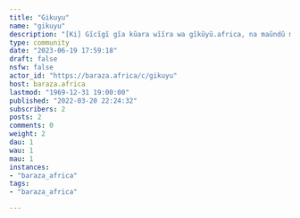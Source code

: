 ```yaml
---
title: "Gikuyu" 
name: "gikuyu"
description: "[Ki] Gĩcĩgĩ gĩa kũara wĩĩra wa gĩkũyũ.africa, na maũndũ matiganĩte ma Aagĩkũyũ. [En] A communty to discuss gikuyu.africa project, and general Gikuyu issues. "
type: community
date: "2023-06-19 17:59:18"
draft: false
nsfw: false
actor_id: "https://baraza.africa/c/gikuyu"
host: baraza.africa
lastmod: "1969-12-31 19:00:00"
published: "2022-03-20 22:24:32"
subscribers: 2
posts: 2
comments: 0
weight: 2
dau: 1
wau: 1
mau: 1
instances:
- "baraza_africa"
tags: 
- "baraza_africa"

---
```

